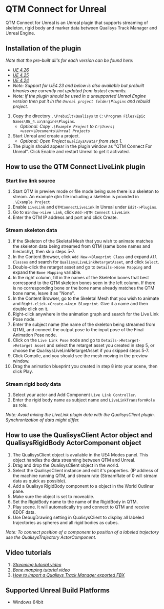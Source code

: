 # QTM Connect for Unreal

QTM Connect for Unreal is an Unreal plugin that supports streaming of skeleton, rigid body and marker data between Qualisys Track Manager and Unreal Engine.

## Installation of the plugin

*Note that the pre-built dll's for each version can be found here:*
- *[UE 4.26](https://github.com/qualisys/QTM-Connect-For-Unreal/tree/Prebuilt-UE_4.26)*
- *[UE 4.25](https://github.com/qualisys/QTM-Connect-For-Unreal/tree/Prebuilt-UE_4.25)*
- *[UE 4.24](https://github.com/qualisys/QTM-Connect-For-Unreal/tree/Prebuilt-UE_4.24)*
- *Note: Support for UE4.23 and below is also available but prebuilt binaries are currently not updated from lastest commits.*
- *Note: If the plugin should be used in a unsupported Unreal Engine version then put it in the `Unreal project folder\Plugins` and rebuild project.*

1. Copy the directory `.\Prebuilt\Qualisys` to `C:\Program Files\Epic Games\UE_4.xx\Engine\Plugins`.
    -  _Optional: Copy `.\Example Project` to `C:\Users\<user>\Documents\Unreal Projects`_
2. Start Unreal and create a project.
    -  _Optional: Open Project `QualisysAvatar` from step 1._
3. The plugin should appear in the plugin window as "QTM Connect For Unreal". Click Enable and restart Unreal to get it activated.

## How to use the QTM Connect LiveLink plugin
### Start live link source
1. Start QTM in preview mode or file mode being sure there is a skeleton to stream. An example qtm file including a skeleton is provided in `.\Example Project`
2. Enable `LiveLink` and `QTMConnectLiveLink` in Unreal under `Edit->Plugins`.
3. Go to `Window->Live Link`, click `Add->QTM Connect LiveLink`
4. Enter the QTM IP address and port and click Create.
### Stream skeleton data
1. If the Skeleton of the Skeletal Mesh that you wish to animate matches the skeleton data being streamed from QTM (same bone names and hierarchy), then skip steps 5-7.
2. In the Content Browser, click `Add New->Blueprint Class` and expand `All Classes` and search for `QualisysLiveLinkRetargetAsset`, and click `Select`.
3. Double-click the retarget asset and go to `Details->Bone Mapping` and expand the `Bone Mapping` variable.
4. In the right column, fill in the names of the Skeleton bones that best correspond to the QTM skeleton bones seen in the left column. If there is no corresponding 
   bone or the bone name already matches the QTM bone name, leave it as "None".
5. In the Content Browser, go to the Skeletal Mesh that you wish to animate and `Right-click->Create->Anim Blueprint`. Give it a name and then double click on it.
6. Right-click anywhere in the animation graph and search for the Live Link Pose node.
7. Enter the subject name (the name of the skeleton being streamed from QTM), and connect the output pose to the input pose of the Final Animation Pose node.
8. Click on the `Live Link Pose` node and go to `Details->Retarget->Retarget Asset` and select the retarget asset you created in step 5, or choose the QualisysLiveLinkRetargetAsset 
   if you skipped steps 5-7. 
9. Click Compile, and you should see the mesh moving in the preview window. 
10. Drag the animation blueprint you created in step 8 into your scene, then click Play.
### Stream rigid body data
1. Select your actor and Add Component `Live Link Controller`.
2. Enter the rigid body name as subject name and `LiveLinkTransformRole` as role.

*Note: Avoid mixing the LiveLink plugin data with the QualisysClient plugin. Synchronization of data might differ.*

## How to use the QualisysClient Actor object and QualisysRigidBody ActorComponent object

1. The QualisysClient object is available in the UE4 Modes panel. This object handles the data streaming between QTM and Unreal.
2. Drag and drop the QualisysClient object in the world.
3. Select the QualisysClient instance and edit it's properties. (IP address of the machine running QTM, and stream rate (StreamRate of 0 will stream data as quick as possible).
4. Add a Qualisys RigidBody component to a object in the World Outliner pane.
5. Make sure the object is set to moveable.
6. Set the RigidBody name to the name of the RigidBody in QTM.
7. Play scene. It will automatically try and connect to QTM and receive 6DOF data.
8. Use DebugDrawing setting in QualisysClient to display all labeled trajectories as spheres and all rigid bodies as cubes.

*Note: To connect position of a component to position of a labeled trajectory use the QualisysTrajectory ActorComponent.*

## Video tutorials

1. *[Streaming tutorial video](https://www.youtube.com/watch?v=lJ3CwEu2OxY)*
2. *[Bone mapping tutorial video](https://www.youtube.com/watch?v=YZ24RH2_LZM)*
3. *[How to import a Qualisys Track Manager exported FBX](https://www.youtube.com/watch?v=IC70NnnBw60)*

## Supported Unreal Build Platforms

* Windows 64bit
